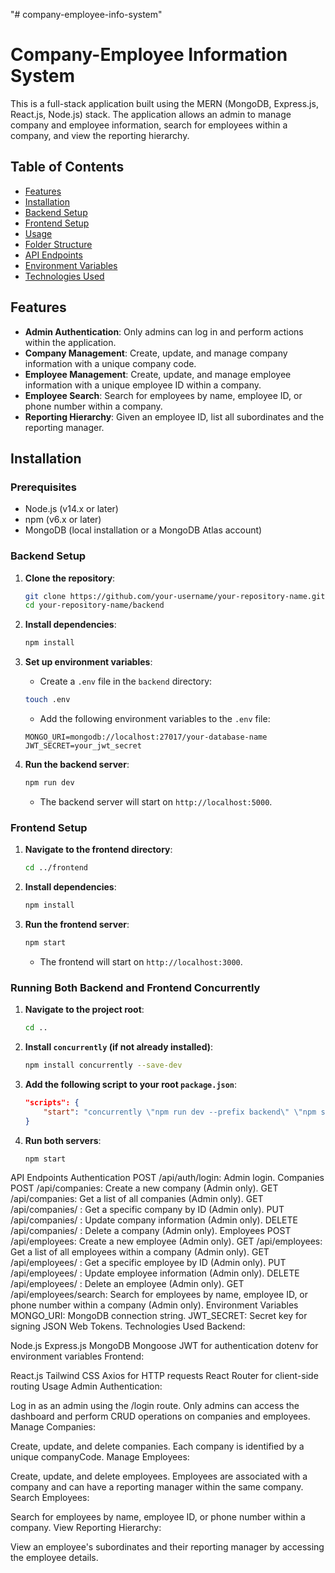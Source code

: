 "# company-employee-info-system" 
# Company-Employee Information System

This is a full-stack application built using the MERN (MongoDB, Express.js, React.js, Node.js) stack. The application allows an admin to manage company and employee information, search for employees within a company, and view the reporting hierarchy.

## Table of Contents

- [Features](#features)
- [Installation](#installation)
- [Backend Setup](#backend-setup)
- [Frontend Setup](#frontend-setup)
- [Usage](#usage)
- [Folder Structure](#folder-structure)
- [API Endpoints](#api-endpoints)
- [Environment Variables](#environment-variables)
- [Technologies Used](#technologies-used)

## Features

- **Admin Authentication**: Only admins can log in and perform actions within the application.
- **Company Management**: Create, update, and manage company information with a unique company code.
- **Employee Management**: Create, update, and manage employee information with a unique employee ID within a company.
- **Employee Search**: Search for employees by name, employee ID, or phone number within a company.
- **Reporting Hierarchy**: Given an employee ID, list all subordinates and the reporting manager.

## Installation

### Prerequisites

- Node.js (v14.x or later)
- npm (v6.x or later)
- MongoDB (local installation or a MongoDB Atlas account)

### Backend Setup

1. **Clone the repository**:
    ```bash
    git clone https://github.com/your-username/your-repository-name.git
    cd your-repository-name/backend
    ```

2. **Install dependencies**:
    ```bash
    npm install
    ```

3. **Set up environment variables**:
    - Create a `.env` file in the `backend` directory:
    ```bash
    touch .env
    ```
    - Add the following environment variables to the `.env` file:
    ```env
    MONGO_URI=mongodb://localhost:27017/your-database-name
    JWT_SECRET=your_jwt_secret
    ```

4. **Run the backend server**:
    ```bash
    npm run dev
    ```
    - The backend server will start on `http://localhost:5000`.

### Frontend Setup

1. **Navigate to the frontend directory**:
    ```bash
    cd ../frontend
    ```

2. **Install dependencies**:
    ```bash
    npm install
    ```

3. **Run the frontend server**:
    ```bash
    npm start
    ```
    - The frontend will start on `http://localhost:3000`.

### Running Both Backend and Frontend Concurrently

1. **Navigate to the project root**:
    ```bash
    cd ..
    ```

2. **Install `concurrently` (if not already installed)**:
    ```bash
    npm install concurrently --save-dev
    ```

3. **Add the following script to your root `package.json`**:
    ```json
    "scripts": {
        "start": "concurrently \"npm run dev --prefix backend\" \"npm start --prefix frontend\""
    }
    ```

4. **Run both servers**:
    ```bash
    npm start
    ```


API Endpoints
Authentication
POST /api/auth/login: Admin login.
Companies
POST /api/companies: Create a new company (Admin only).
GET /api/companies: Get a list of all companies (Admin only).
GET /api/companies/
: Get a specific company by ID (Admin only).
PUT /api/companies/
: Update company information (Admin only).
DELETE /api/companies/
: Delete a company (Admin only).
Employees
POST /api/employees: Create a new employee (Admin only).
GET /api/employees: Get a list of all employees within a company (Admin only).
GET /api/employees/
: Get a specific employee by ID (Admin only).
PUT /api/employees/
: Update employee information (Admin only).
DELETE /api/employees/
: Delete an employee (Admin only).
GET /api/employees/search: Search for employees by name, employee ID, or phone number within a company (Admin only).
Environment Variables
MONGO_URI: MongoDB connection string.
JWT_SECRET: Secret key for signing JSON Web Tokens.
Technologies Used
Backend:

Node.js
Express.js
MongoDB
Mongoose
JWT for authentication
dotenv for environment variables
Frontend:

React.js
Tailwind CSS
Axios for HTTP requests
React Router for client-side routing
Usage
Admin Authentication:

Log in as an admin using the /login route. Only admins can access the dashboard and perform CRUD operations on companies and employees.
Manage Companies:

Create, update, and delete companies. Each company is identified by a unique companyCode.
Manage Employees:

Create, update, and delete employees. Employees are associated with a company and can have a reporting manager within the same company.
Search Employees:

Search for employees by name, employee ID, or phone number within a company.
View Reporting Hierarchy:

View an employee's subordinates and their reporting manager by accessing the employee details.

